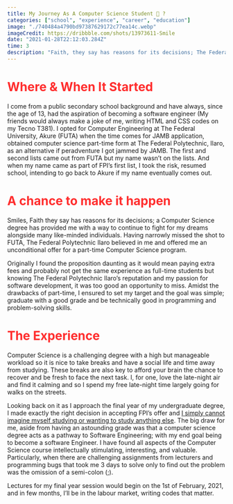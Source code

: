 ```yaml
---
title: My Journey As A Computer Science Student 🤔 ?
categories: ["school", "experience", "career", "education"]
image: "./740484a4790bd97387629172c77ea14c.webp"
imageCredit: https://dribbble.com/shots/13973611-Smile
date: "2021-01-28T22:12:03.284Z"
time: 3
description: "Faith, they say has reasons for its decisions; The Federal Polytechnic, Ilaro believed in me and offered me an unconditional offer for a part-time a Computer Science program, which provided me with a way to continue to fight for my dreams alongside many like-minded individuals."
---
```


<!-- ![Chinese Salty Egg](./e4d5ed47ee58aa859995cae2a4e83221.webp) -->

# <span style="color:#FF2D2D">Where & When It Started</span>

I come from a public secondary school background and have always, since the age of 13, had the aspiration of becoming a software engineer (My friends would always make a joke of me, writing HTML and CSS codes on my Tecno T381). I opted for Computer Engineering at The Federal University, Akure (FUTA) when the time comes for JAMB application, obtained computer science part-time form at The Federal Polytechnic, Ilaro, as an alternative if peradventure I got jammed by JAMB. The first and second lists came out from FUTA but my name wasn’t on the lists. And when my name came as part of FPI’s first list, I took the risk, resumed school, intending to go back to Akure if my name eventually comes out.

# <span style="color:#FF2D2D">A chance to make it happen</span>

Smiles, Faith they say has reasons for its decisions; a Computer Science degree has provided me with a way to continue to fight for my dreams alongside many like-minded individuals. Having narrowly missed the shot to FUTA, The Federal Polytechnic Ilaro believed in me and offered me an unconditional offer for a part-time Computer Science program.

Originally I found the proposition daunting as it would mean paying extra fees and probably not get the same experience as full-time students but knowing The Federal Polytechnic Ilaro’s reputation and my passion for software development, it was too good an opportunity to miss. Amidst the drawbacks of part-time, I ensured to set my target and the goal was simple; graduate with a good grade and be technically good in programming and problem-solving skills.

# <span style="color:#FF2D2D">The Experience</span>

Computer Science is a challenging degree with a high but manageable workload so it is nice to take breaks and have a social life and time away from studying. These breaks are also key to afford your brain the chance to recover and be fresh to face the next task. I, for one, love the late-night air and find it calming and so I spend my free late-night time largely going for walks on the streets.

Looking back on it as I approach the final year of my undergraduate degree, I made exactly the right decision in accepting FPI’s offer and <u>I simply cannot imagine myself studying or wanting to study anything else</u>. The big draw for me, aside from having an astounding grade was that a computer science degree acts as a pathway to Software Engineering; with my end goal being to become a software Engineer. I have found all aspects of the Computer Science course intellectually stimulating, interesting, and valuable. Particularly, when there are challenging assignments from lecturers and programming bugs that took me 3 days to solve only to find out the problem was the omission of a semi-colon (;).

Lectures for my final year session would begin on the 1st of February, 2021, and in few months, I’ll be in the labour market, writing codes that matter.
